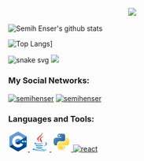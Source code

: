 <p align="center">
  <img src="https://readme-typing-svg.herokuapp.com/?lines=Hi+I'm+Semih!;&font=Fira%20Code&center=true&width=440&height=45&color=f35d8e&vCenter=true&size=30">
</p>

![Semih Enser's github stats](https://github-readme-stats.vercel.app/api?username=semihenser&show_icons=true&theme=radical)

![Top Langs](https://github-readme-stats.vercel.app/api/top-langs/?username=semihenser)]


![snake svg](https://github.com/semihenser/semihenser/blob/output/github-contribution-grid-snake.svg)
<img src="hxttps://github.com/semihenser/semihenser/blob/main/images.jpg" width="800">
<h3 align="left">My Social Networks:</h3>
<p align="left">
<a href="https://linkedin.com/in/semihenser" target="blank"><img align="center" src="https://raw.githubusercontent.com/rahuldkjain/github-profile-readme-generator/master/src/images/icons/Social/linked-in-alt.svg" alt="semihenser" height="30" width="40" /></a>
<a href="https://twitter.com/semihenser" target="blank"><img align="center" src="https://raw.githubusercontent.com/rahuldkjain/github-profile-readme-generator/master/src/images/icons/Social/twitter.svg" alt="semihenser" height="30" width="40" /></a>
</p>
<h3 align="left">Languages and Tools:</h3>
<p align="left"> 
  <a href="https://www.w3schools.com/cpp/" target="_blank"> 
    <img src="https://raw.githubusercontent.com/devicons/devicon/master/icons/cplusplus/cplusplus-original.svg" alt="cplusplus" width="40" height="40"/> </a> 
  <a href="https://www.java.com" target="_blank"> <img src="https://raw.githubusercontent.com/devicons/devicon/master/icons/java/java-original.svg" alt="java" width="40" height="40"/> </a> 
  <a href="https://www.python.org" target="_blank"> <img src="https://raw.githubusercontent.com/devicons/devicon/master/icons/python/python-original.svg" alt="python" width="40" height="40"/> </a> 
  <a href="https://reactjs.org/" target="_blank"> <img src="[https://raw.githubusercontent.com/devicons/devicon/master/icons/python/python-original.svg](https://reactjs.org/logo-og.png)" alt="react" width="40" height="40"/> </a>
<!--
